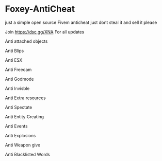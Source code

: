 # Foxey-AntiCheat 
just a simple open source Fivem anticheat just dont steal it and sell it please

Join https://dsc.gg/XNA For all updates

Anti attached objects

Anti Blips

Anti ESX

Anti Freecam

Anti Godmode

Anti Invisble

Anti Extra resources

Anti Spectate

Anti Entity Creating

Anti Events

Anti Explosions

Anti Weapon give

Anti Blacklisted Words

